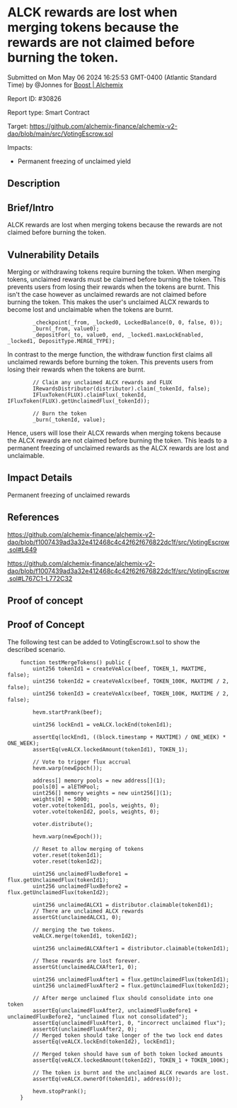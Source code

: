 
# ALCK rewards are lost when merging tokens because the rewards are not claimed before burning the token.

Submitted on Mon May 06 2024 16:25:53 GMT-0400 (Atlantic Standard Time) by @Jonnes for [Boost | Alchemix](https://immunefi.com/bounty/alchemix-boost/)

Report ID: #30826

Report type: Smart Contract

Target: https://github.com/alchemix-finance/alchemix-v2-dao/blob/main/src/VotingEscrow.sol

Impacts:
- Permanent freezing of unclaimed yield

## Description
## Brief/Intro
ALCK rewards are lost when merging tokens because the rewards are not claimed before burning the token. 

## Vulnerability Details
Merging or withdrawing tokens require burning the token.  When merging tokens, unclaimed rewards must be claimed before burning the token. This prevents users from losing their rewards when the tokens are burnt. This isn't the case however as unclaimed rewards are not claimed before burning the token. This makes the user's unclaimed 
ALCX rewards to become lost and unclaimable when the tokens are burnt.

```
        _checkpoint(_from, _locked0, LockedBalance(0, 0, false, 0));
        _burn(_from, value0);
        _depositFor(_to, value0, end, _locked1.maxLockEnabled, _locked1, DepositType.MERGE_TYPE);

```

In contrast to the merge function, the withdraw function first claims all unclaimed rewards before burning the token. This prevents users from losing their rewards when the tokens are burnt.
```
        // Claim any unclaimed ALCX rewards and FLUX
        IRewardsDistributor(distributor).claim(_tokenId, false);
        IFluxToken(FLUX).claimFlux(_tokenId, IFluxToken(FLUX).getUnclaimedFlux(_tokenId));

        // Burn the token
        _burn(_tokenId, value);
```
Hence, users will lose their ALCX rewards when merging tokens because the ALCX  rewards are not claimed before burning the token. This leads to a permanent freezing of unclaimed rewards as the ALCX rewards are lost and unclaimable. 

## Impact Details
Permanent freezing of unclaimed rewards

## References
https://github.com/alchemix-finance/alchemix-v2-dao/blob/f1007439ad3a32e412468c4c42f62f676822dc1f/src/VotingEscrow.sol#L649

https://github.com/alchemix-finance/alchemix-v2-dao/blob/f1007439ad3a32e412468c4c42f62f676822dc1f/src/VotingEscrow.sol#L767C1-L772C32
        
## Proof of concept
## Proof of Concept

The following test can be added to VotingEscrow.t.sol to show the described scenario.

```
    function testMergeTokens() public {
        uint256 tokenId1 = createVeAlcx(beef, TOKEN_1, MAXTIME, false);
        uint256 tokenId2 = createVeAlcx(beef, TOKEN_100K, MAXTIME / 2, false);
        uint256 tokenId3 = createVeAlcx(beef, TOKEN_100K, MAXTIME / 2, false);

        hevm.startPrank(beef);

        uint256 lockEnd1 = veALCX.lockEnd(tokenId1);

        assertEq(lockEnd1, ((block.timestamp + MAXTIME) / ONE_WEEK) * ONE_WEEK);
        assertEq(veALCX.lockedAmount(tokenId1), TOKEN_1);

        // Vote to trigger flux accrual
        hevm.warp(newEpoch());

        address[] memory pools = new address[](1);
        pools[0] = alETHPool;
        uint256[] memory weights = new uint256[](1);
        weights[0] = 5000;
        voter.vote(tokenId1, pools, weights, 0);
        voter.vote(tokenId2, pools, weights, 0);

        voter.distribute();

        hevm.warp(newEpoch());

        // Reset to allow merging of tokens
        voter.reset(tokenId1);
        voter.reset(tokenId2);

        uint256 unclaimedFluxBefore1 = flux.getUnclaimedFlux(tokenId1);
        uint256 unclaimedFluxBefore2 = flux.getUnclaimedFlux(tokenId2);

        uint256 unclaimedALCX1 = distributor.claimable(tokenId1);
        // There are unclaimed ALCX rewards
        assertGt(unclaimedALCX1, 0);

        // merging the two tokens.
        veALCX.merge(tokenId1, tokenId2);

        uint256 unclaimedALCXAfter1 = distributor.claimable(tokenId1);

        // These rewards are lost forever.
        assertGt(unclaimedALCXAfter1, 0);

        uint256 unclaimedFluxAfter1 = flux.getUnclaimedFlux(tokenId1);
        uint256 unclaimedFluxAfter2 = flux.getUnclaimedFlux(tokenId2);

        // After merge unclaimed flux should consolidate into one token
        assertEq(unclaimedFluxAfter2, unclaimedFluxBefore1 + unclaimedFluxBefore2, "unclaimed flux not consolidated");
        assertEq(unclaimedFluxAfter1, 0, "incorrect unclaimed flux");
        assertGt(unclaimedFluxAfter2, 0);
        // Merged token should take longer of the two lock end dates
        assertEq(veALCX.lockEnd(tokenId2), lockEnd1);

        // Merged token should have sum of both token locked amounts
        assertEq(veALCX.lockedAmount(tokenId2), TOKEN_1 + TOKEN_100K);

        // The token is burnt and the unclaimed ALCX rewards are lost.
        assertEq(veALCX.ownerOf(tokenId1), address(0));

        hevm.stopPrank();
    }
```